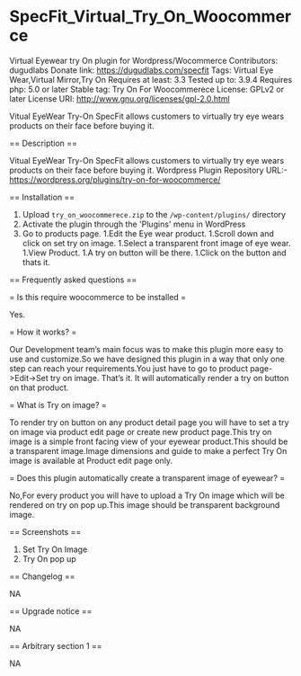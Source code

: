 # SpecFit_Virtual_Try_On_Woocommerce
Virtual Eyewear try On plugin for Wordpress/Wocommerce
Contributors: dugudlabs
Donate link: https://dugudlabs.com/specfit
Tags: Virtual Eye Wear,Virtual Mirror,Try On
Requires at least: 3.3
Tested up to: 3.9.4
Requires php: 5.0 or later
Stable tag: Try On For Woocommerece
License: GPLv2 or later
License URI: http://www.gnu.org/licenses/gpl-2.0.html

Vitual EyeWear Try-On SpecFit allows customers to virtually try eye wears products on their face before buying it.

== Description ==

Vitual EyeWear Try-On SpecFit allows customers to virtually try eye wears products on their face before buying it.
Wordpress Plugin Repository URL:- https://wordpress.org/plugins/try-on-for-woocommerce/

== Installation ==

1. Upload `try_on_woocommerece.zip` to the `/wp-content/plugins/` directory
1. Activate the plugin through the 'Plugins' menu in WordPress
1. Go to products page.
1.Edit the Eye wear product.
1.Scroll down and click on set try on image.
1.Select a transparent front image of eye wear.
1.View Product.
1.A try on button will be there.
1.Click on the button and thats it.

== Frequently asked questions ==

= Is this require woocommerce to be installed =

Yes.

= How it works? =

Our Development team’s main focus was to make this plugin more easy to use and customize.So we have designed this plugin in a way that only one step can reach your requirements.You just have to go to product page->Edit->Set try on image. That’s it. It will automatically render a try on button on that product.

= What is Try on image? =

To render try on button on any product detail page you will have to set a try on image via product edit page or create new product page.This try on image is a simple front facing view of your eyewear product.This should be a transparent image.Image dimensions and guide to make a perfect Try On image is available at Product edit page only.

= Does this plugin automatically create a transparent image of eyewear?  =

No,For every product you will have to upload a Try On image which will be rendered on try on pop up.This image should be transparent background image.

== Screenshots ==

1. Set Try On Image
2. Try On pop up

== Changelog ==

NA

== Upgrade notice ==

NA

== Arbitrary section 1 ==

NA
